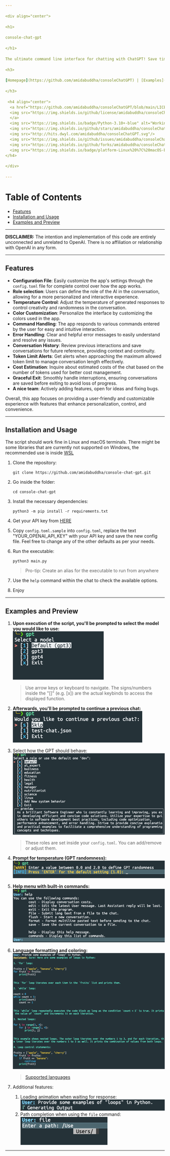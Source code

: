 ```yaml
---

<div align="center">

<h1>

console-chat-gpt

</h1>

The ultimate command line interface for chatting with ChatGPT! Save time and effort with this simple yet effective tool.

<h3>

[Homepage](https://github.com/amidabuddha/consoleChatGPT) | [Examples](/examples)

</h3>

 <h4 align="center">
  <a href="https://github.com/amidabuddha/consoleChatGPT/blob/main/LICENSE.md">
  <img src="https://img.shields.io/github/license/amidabuddha/consoleChatGPT" alt="Released under the Apache license." />
  </a>
  <img src="https://img.shields.io/badge/Python-3.10+-blue" alt="Working on Python 3.10+" />
  <img src="https://img.shields.io/github/stars/amidabuddha/consoleChatGPT"/>
  <img src="http://hits.dwyl.com/amidabuddha/consoleChatGPT.svg"/>
  <img src="https://img.shields.io/github/issues/amidabuddha/consoleChatGPT"/>
  <img src="https://img.shields.io/github/forks/amidabuddha/consoleChatGPT"/>
  <img src="https://img.shields.io/badge/platform-Linux%20%7C%20macOS-blue"/>
</h4>

</div>

---
```


# Table of Contents

- [Features](#features)
- [Installation and Usage](#installation-and-usage)
- [Examples and Preview](#examples-and-preview)

---

**DISCLAIMER:**
The intention and implementation of this code are entirely unconnected and unrelated to OpenAI. There is no affiliation
or relationship with OpenAI in any form.

---

## Features

- **Configuration File**: Easily customize the app's settings through the `config.toml` file for complete control over
  how the app works.
- **Role selection**: Users can define the role of the AI in the conversation, allowing for a more personalized and
  interactive experience.
- **Temperature Control**: Adjust the temperature of generated responses to control creativity and randomness in the
  conversation.
- **Color Customization**: Personalize the interface by customizing the colors used in the app.
- **Command Handling**: The app responds to various commands entered by the user for easy and intuitive interaction.
- **Error Handling**: Clear and helpful error messages to easily understand and resolve any issues.
- **Conversation History**: Review previous interactions and save conversations for future reference, providing context
  and continuity.
- **Token Limit Alerts**: Get alerts when approaching the maximum allowed token limit to manage conversation length
  effectively.
- **Cost Estimation**: Inquire about estimated costs of the chat based on the number of tokens used for better cost
  management.
- **Graceful Exit**: Smoothly handle interruptions, ensuring conversations are saved before exiting to avoid loss of
  progress.
- **A nice team**: Actively adding features, open for ideas and fixing bugs.

Overall, this app focuses on providing a user-friendly and customizable experience with features that enhance
personalization, control, and convenience.

---

## Installation and Usage

The script should work fine in Linux and macOS terminals. There might be some libraries that are currently not supported
on Windows, the recommended use is inside [WSL](https://learn.microsoft.com/en-us/windows/wsl/)

1. Clone the repository:

   ```shell
   git clone https://github.com/amidabuddha/console-chat-gpt.git
   ```

2. Go inside the folder:

   ```shell
   cd console-chat-gpt
   ```

3. Install the necessary dependencies:

   ```shell
   python3 -m pip install -r requirements.txt
   ```

4. Get your API key from [HERE](https://platform.openai.com/account/api-keys)

5. Copy `config.toml.sample` into `config.toml`, replace the text "YOUR_OPENAI_API_KEY" with your API key and save the
   new config file. Feel free to change any of the other defaults as per your needs.

6. Run the executable:

   ```shell
   python3 main.py
   ```

   > Pro-tip:
   > Create an alias for the executable to run from anywhere

7. Use the `help` command within the chat to check the available options.

8. Enjoy

---

## Examples and Preview

1. **Upon execution of the script, you'll be prompted to select the model you would like to use:**
   </br>![start_chat](examples/model_select.png)
   > Use arrow keys or keyboard to navigate.
   > The signs/numbers inside the "[]" (e.g. [x]) are the actual keybinds to access the displayed function.


2. **Afterwards, you'll be prompted to continue a previous chat:**
   </br>![continue_chat](examples/continue_chat.png)


3. Select how the GPT should behave:
   ![roles](examples/role_select.png)
   > These roles are set inside your `config.toml`. You can add/remove or adjust them.


4. **Prompt for temperature (GPT randomness):**
   </br>![temperature](examples/temperature.png)


5. **Help menu with built-in commands:**
   </br>![built-in_commands](examples/commands.png)


6. **Language formatting and coloring:**
   </br>![example_python](examples/code_highlight.png)
   > [Supported languages](https://pygments.org/languages/)


7. Additional features:
    1. Loading animation when waiting for response:
       </br>![loading](examples/loading.png)
    2. Path completion when using the `file` command:
       </br>![path](examples/path_compl.png)

---

